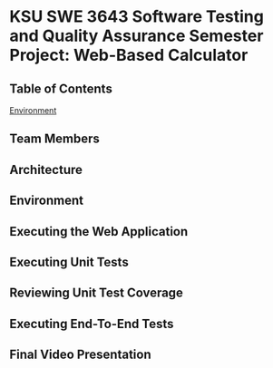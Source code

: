 # KSU SWE 3643 Software Testing and Quality Assurance Semester Project: Web-Based Calculator

## Table of Contents

[Environment](#environment)

## Team Members

## Architecture

## Environment

## Executing the Web Application

## Executing Unit Tests

## Reviewing Unit Test Coverage

## Executing End-To-End Tests

## Final Video Presentation 